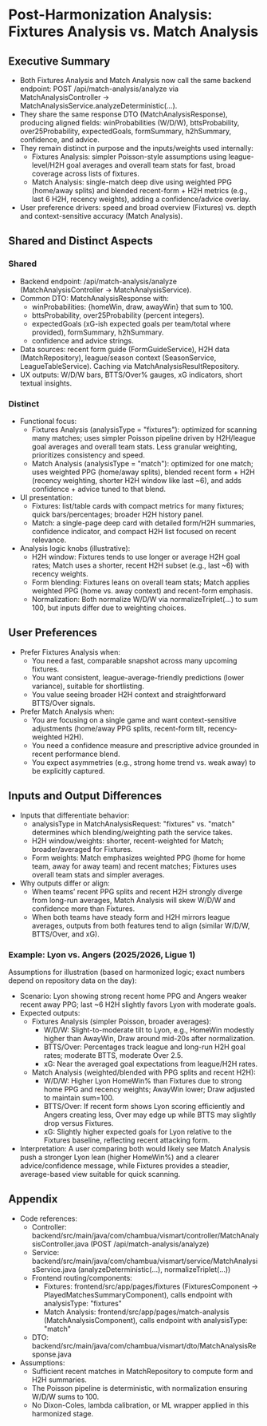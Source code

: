 # Post-Harmonization Analysis: Fixtures Analysis vs. Match Analysis

## Executive Summary
- Both Fixtures Analysis and Match Analysis now call the same backend endpoint: POST /api/match-analysis/analyze via MatchAnalysisController → MatchAnalysisService.analyzeDeterministic(...).
- They share the same response DTO (MatchAnalysisResponse), producing aligned fields: winProbabilities (W/D/W), bttsProbability, over25Probability, expectedGoals, formSummary, h2hSummary, confidence, and advice.
- They remain distinct in purpose and the inputs/weights used internally:
  - Fixtures Analysis: simpler Poisson-style assumptions using league-level/H2H goal averages and overall team stats for fast, broad coverage across lists of fixtures.
  - Match Analysis: single-match deep dive using weighted PPG (home/away splits) and blended recent-form + H2H metrics (e.g., last 6 H2H, recency weights), adding a confidence/advice overlay.
- User preference drivers: speed and broad overview (Fixtures) vs. depth and context-sensitive accuracy (Match Analysis).

## Shared and Distinct Aspects

### Shared
- Backend endpoint: /api/match-analysis/analyze (MatchAnalysisController → MatchAnalysisService).
- Common DTO: MatchAnalysisResponse with:
  - winProbabilities: {homeWin, draw, awayWin} that sum to 100.
  - bttsProbability, over25Probability (percent integers).
  - expectedGoals (xG-ish expected goals per team/total where provided), formSummary, h2hSummary.
  - confidence and advice strings.
- Data sources: recent form guide (FormGuideService), H2H data (MatchRepository), league/season context (SeasonService, LeagueTableService). Caching via MatchAnalysisResultRepository.
- UX outputs: W/D/W bars, BTTS/Over% gauges, xG indicators, short textual insights.

### Distinct
- Functional focus:
  - Fixtures Analysis (analysisType = "fixtures"): optimized for scanning many matches; uses simpler Poisson pipeline driven by H2H/league goal averages and overall team stats. Less granular weighting, prioritizes consistency and speed.
  - Match Analysis (analysisType = "match"): optimized for one match; uses weighted PPG (home/away splits), blended recent form + H2H (recency weighting, shorter H2H window like last ~6), and adds confidence + advice tuned to that blend.
- UI presentation:
  - Fixtures: list/table cards with compact metrics for many fixtures; quick bars/percentages; broader H2H history panel.
  - Match: a single-page deep card with detailed form/H2H summaries, confidence indicator, and compact H2H list focused on recent relevance.
- Analysis logic knobs (illustrative):
  - H2H window: Fixtures tends to use longer or average H2H goal rates; Match uses a shorter, recent H2H subset (e.g., last ~6) with recency weights.
  - Form blending: Fixtures leans on overall team stats; Match applies weighted PPG (home vs. away context) and recent-form emphasis.
  - Normalization: Both normalize W/D/W via normalizeTriplet(...) to sum 100, but inputs differ due to weighting choices.

## User Preferences
- Prefer Fixtures Analysis when:
  - You need a fast, comparable snapshot across many upcoming fixtures.
  - You want consistent, league-average-friendly predictions (lower variance), suitable for shortlisting.
  - You value seeing broader H2H context and straightforward BTTS/Over signals.
- Prefer Match Analysis when:
  - You are focusing on a single game and want context-sensitive adjustments (home/away PPG splits, recent-form tilt, recency-weighted H2H).
  - You need a confidence measure and prescriptive advice grounded in recent performance blend.
  - You expect asymmetries (e.g., strong home trend vs. weak away) to be explicitly captured.

## Inputs and Output Differences
- Inputs that differentiate behavior:
  - analysisType in MatchAnalysisRequest: "fixtures" vs. "match" determines which blending/weighting path the service takes.
  - H2H window/weights: shorter, recent-weighted for Match; broader/averaged for Fixtures.
  - Form weights: Match emphasizes weighted PPG (home for home team, away for away team) and recent matches; Fixtures uses overall team stats and simpler averages.
- Why outputs differ or align:
  - When teams’ recent PPG splits and recent H2H strongly diverge from long-run averages, Match Analysis will skew W/D/W and confidence more than Fixtures.
  - When both teams have steady form and H2H mirrors league averages, outputs from both features tend to align (similar W/D/W, BTTS/Over, and xG).

### Example: Lyon vs. Angers (2025/2026, Ligue 1)
Assumptions for illustration (based on harmonized logic; exact numbers depend on repository data on the day):
- Scenario: Lyon showing strong recent home PPG and Angers weaker recent away PPG; last ~6 H2H slightly favors Lyon with moderate goals.
- Expected outputs:
  - Fixtures Analysis (simpler Poisson, broader averages):
    - W/D/W: Slight-to-moderate tilt to Lyon, e.g., HomeWin modestly higher than AwayWin, Draw around mid-20s after normalization.
    - BTTS/Over: Percentages track league and long-run H2H goal rates; moderate BTTS, moderate Over 2.5.
    - xG: Near the averaged goal expectations from league/H2H rates.
  - Match Analysis (weighted/blended with PPG splits and recent H2H):
    - W/D/W: Higher Lyon HomeWin% than Fixtures due to strong home PPG and recency weights; AwayWin lower; Draw adjusted to maintain sum=100.
    - BTTS/Over: If recent form shows Lyon scoring efficiently and Angers creating less, Over may edge up while BTTS may slightly drop versus Fixtures.
    - xG: Slightly higher expected goals for Lyon relative to the Fixtures baseline, reflecting recent attacking form.
- Interpretation: A user comparing both would likely see Match Analysis push a stronger Lyon lean (higher HomeWin%) and a clearer advice/confidence message, while Fixtures provides a steadier, average-based view suitable for quick scanning.

## Appendix
- Code references:
  - Controller: backend/src/main/java/com/chambua/vismart/controller/MatchAnalysisController.java (POST /api/match-analysis/analyze)
  - Service: backend/src/main/java/com/chambua/vismart/service/MatchAnalysisService.java (analyzeDeterministic(...), normalizeTriplet(...))
  - Frontend routing/components:
    - Fixtures: frontend/src/app/pages/fixtures (FixturesComponent → PlayedMatchesSummaryComponent), calls endpoint with analysisType: "fixtures"
    - Match Analysis: frontend/src/app/pages/match-analysis (MatchAnalysisComponent), calls endpoint with analysisType: "match"
  - DTO: backend/src/main/java/com/chambua/vismart/dto/MatchAnalysisResponse.java
- Assumptions:
  - Sufficient recent matches in MatchRepository to compute form and H2H summaries.
  - The Poisson pipeline is deterministic, with normalization ensuring W/D/W sums to 100.
  - No Dixon-Coles, lambda calibration, or ML wrapper applied in this harmonized stage.
